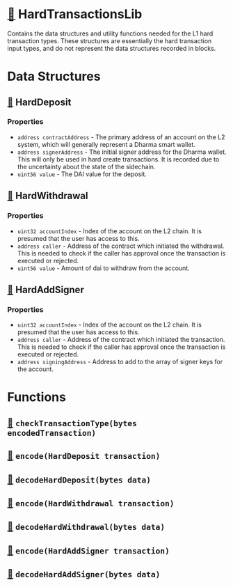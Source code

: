 # [🔗](/contracts/lib/HardTransactionsLib.sol#L5) HardTransactionsLib

Contains the data structures and utility functions needed for the L1 hard transaction types. These structures are essentially the hard transaction input types, and do not represent the data structures recorded in blocks.

# Data Structures

## [🔗](/contracts/lib/HardTransactionsLib.sol#L13) HardDeposit

### Properties

- `address contractAddress` - The primary address of an account on the L2 system,
  which will generally represent a Dharma smart wallet.
- `address signerAddress` - The initial signer address for the Dharma wallet. This
  will only be used in hard create transactions. It is recorded due to the
  uncertainty about the state of the sidechain.
- `uint56 value` - The DAI value for the deposit.

## [🔗](/contracts/lib/HardTransactionsLib.sol#L30) HardWithdrawal

### Properties

- `uint32 accountIndex` - Index of the account on the L2 chain.
  It is presumed that the user has access to this.
- `address caller` - Address of the contract which initiated the withdrawal.
  This is needed to check if the caller has approval once the transaction is
  executed or rejected.
- `uint56 value` - Amount of dai to withdraw from the account.

## [🔗](/contracts/lib/HardTransactionsLib.sol#L46) HardAddSigner

### Properties

- `uint32 accountIndex` - Index of the account on the L2 chain.
  It is presumed that the user has access to this.
- `address caller` - Address of the contract which initiated the transaction.
  This is needed to check if the caller has approval once the transaction is
  executed or rejected.
- `address signingAddress` - Address to add to the array of signer keys for the
  account.

# Functions

## [🔗](/contracts/lib/HardTransactionsLib.sol#L65) `checkTransactionType(bytes encodedTransaction)`

## [🔗](/contracts/lib/HardTransactionsLib.sol#L83) `encode(HardDeposit transaction)`

## [🔗](/contracts/lib/HardTransactionsLib.sol#L96) `decodeHardDeposit(bytes data)`

## [🔗](/contracts/lib/HardTransactionsLib.sol#L117) `encode(HardWithdrawal transaction)`

## [🔗](/contracts/lib/HardTransactionsLib.sol#L128) `decodeHardWithdrawal(bytes data)`

## [🔗](/contracts/lib/HardTransactionsLib.sol#L149) `encode(HardAddSigner transaction)`

## [🔗](/contracts/lib/HardTransactionsLib.sol#L160) `decodeHardAddSigner(bytes data)`
